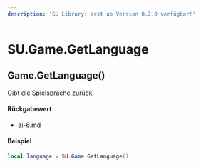 ```yaml
---
description: 'SU Library: erst ab Version 0.2.0 verfügbar!'
---
```


# SU.Game.GetLanguage

## Game.GetLanguage()

Gibt die Spielsprache zurück.

#### Rückgabewert

* [ai-6.md](../../su-api-enums/ai-6.md "mention")

#### Beispiel

```lua
local language = SU.Game.GetLanguage()
```
